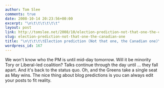 ```yaml
---
author: Tom Slee
comments: true
date: 2008-10-14 20:23:56+00:00
excerpt: "\n\t\t\t\t\t\t"
layout: post
link: http://tomslee.net/2008/10/election-prediction-not-that-one-the-canadian-one.html
slug: election-prediction-not-that-one-the-canadian-one
title: "\n\t\t\t\tElection prediction (Not that one, the Canadian one)\t\t"
wordpress_id: 167
---
```



				

We won't know who the PM is until mid-day tomorrow. Will it be minority Tory or Liberal-led coalition? Talks continue through the day until ... they fall apart. And it's back to the status quo. Oh, and the Greens take a single seat as May wins.
The nice thing about blog predictions is you can always edit your posts to fit reality.


		
